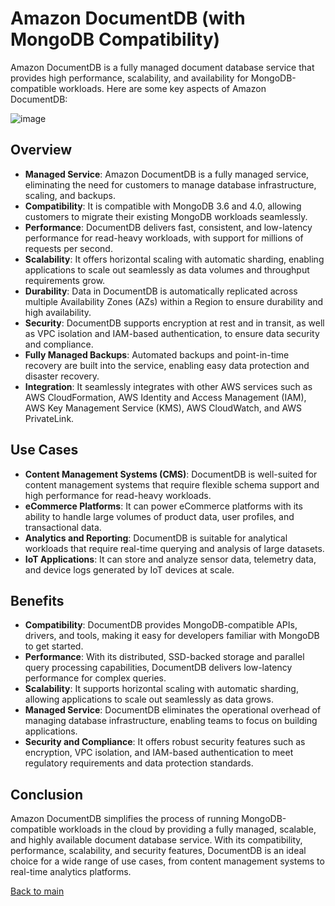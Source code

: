 # Amazon DocumentDB (with MongoDB Compatibility)

Amazon DocumentDB is a fully managed document database service that provides high performance, scalability, and availability for MongoDB-compatible workloads. Here are some key aspects of Amazon DocumentDB:

![image](https://github.com/todayisnow/AWS/assets/22843851/9cbcf356-d0d4-4cad-bfac-f409aca404fc)


## Overview
- **Managed Service**: Amazon DocumentDB is a fully managed service, eliminating the need for customers to manage database infrastructure, scaling, and backups.
- **Compatibility**: It is compatible with MongoDB 3.6 and 4.0, allowing customers to migrate their existing MongoDB workloads seamlessly.
- **Performance**: DocumentDB delivers fast, consistent, and low-latency performance for read-heavy workloads, with support for millions of requests per second.
- **Scalability**: It offers horizontal scaling with automatic sharding, enabling applications to scale out seamlessly as data volumes and throughput requirements grow.
- **Durability**: Data in DocumentDB is automatically replicated across multiple Availability Zones (AZs) within a Region to ensure durability and high availability.
- **Security**: DocumentDB supports encryption at rest and in transit, as well as VPC isolation and IAM-based authentication, to ensure data security and compliance.
- **Fully Managed Backups**: Automated backups and point-in-time recovery are built into the service, enabling easy data protection and disaster recovery.
- **Integration**: It seamlessly integrates with other AWS services such as AWS CloudFormation, AWS Identity and Access Management (IAM), AWS Key Management Service (KMS), AWS CloudWatch, and AWS PrivateLink.

## Use Cases
- **Content Management Systems (CMS)**: DocumentDB is well-suited for content management systems that require flexible schema support and high performance for read-heavy workloads.
- **eCommerce Platforms**: It can power eCommerce platforms with its ability to handle large volumes of product data, user profiles, and transactional data.
- **Analytics and Reporting**: DocumentDB is suitable for analytical workloads that require real-time querying and analysis of large datasets.
- **IoT Applications**: It can store and analyze sensor data, telemetry data, and device logs generated by IoT devices at scale.

## Benefits
- **Compatibility**: DocumentDB provides MongoDB-compatible APIs, drivers, and tools, making it easy for developers familiar with MongoDB to get started.
- **Performance**: With its distributed, SSD-backed storage and parallel query processing capabilities, DocumentDB delivers low-latency performance for complex queries.
- **Scalability**: It supports horizontal scaling with automatic sharding, allowing applications to scale out seamlessly as data grows.
- **Managed Service**: DocumentDB eliminates the operational overhead of managing database infrastructure, enabling teams to focus on building applications.
- **Security and Compliance**: It offers robust security features such as encryption, VPC isolation, and IAM-based authentication to meet regulatory requirements and data protection standards.

## Conclusion
Amazon DocumentDB simplifies the process of running MongoDB-compatible workloads in the cloud by providing a fully managed, scalable, and highly available document database service. With its compatibility, performance, scalability, and security features, DocumentDB is an ideal choice for a wide range of use cases, from content management systems to real-time analytics platforms.






[Back to main](readme.md)
